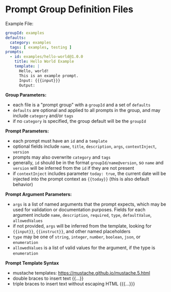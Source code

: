 # Prompt Group Definition Files

Example File:
```yaml
groupId: examples
defaults:
  category: examples
  tags: [ examples, testing ]
prompts:
  - id: examples/hello-world@1.0.0
    title: Hello World Example
    template: |
      Hello, world!
      This is an example prompt.
      Input: {{{input}}}
      Output: 
```

**Group Parameters:**
 - each file is a "prompt group" with a `groupId` and a set of `defaults`
 - `defaults` are optional and applied to all prompts in the group, and may include `category` and/or `tags`
 - if no `category` is specified, the group default will be the `groupId`

**Prompt Parameters:**
 - each prompt must have an `id` and a `template`
 - optional fields include `name`, `title`, `description`, `args`, `contextInject`, `version`
 - prompts may also overwrite `category` and `tags`
 - generally, `id` should be in the format `groupId/name@version`, so `name` and `version` will be inferred from the `id` if they are not present
 - if `contextInject` includes parameter `today: true`, the current date will be injected into the prompt context as `{{today}}` (this is also default behavior)

**Prompt Argument Parameters:**
 - `args` is a list of named arguments that the prompt expects, which may be used for validation or documentation purposes. Fields for each argument include `name`, `description`, `required`, `type`, `defaultValue`, `allowedValues`
 - if not provided, `args` will be inferred from the template, looking for `{{input}}`, `{{instruct}}`, and other named placeholders
 - `type` may be one of `string`, `integer`, `number`, `boolean`, `json`, or `enumeration`
 - `allowedValues` is a list of valid values for the argument, if the type is `enumeration`

**Prompt Template Syntax**
 - mustache templates: https://mustache.github.io/mustache.5.html
 - double braces to insert text {{...}}
 - triple braces to insert text without escaping HTML {{{...}}}